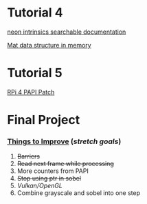 # Tutorial 4

[neon intrinsics searchable documentation](https://developer.arm.com/architectures/instruction-sets/intrinsics/#f:@navigationhierarchiessimdisa=[Neon])

[Mat data structure in memory](https://github.com/opencv/opencv/issues/8304)

# Tutorial 5

[RPi 4 PAPI Patch](https://github.com/cothan/PAPI_ARMv8_Cortex_A72/tree/main)

# Final Project

### <ins>Things to Improve</ins>  (*stretch goals*)
1. ~~Barriers~~
2. ~~Read next frame while processing~~
3. More counters from PAPI
4. ~~Stop using ptr in sobel~~
5. *Vulkan/OpenGL*
6. Combine grayscale and sobel into one step
